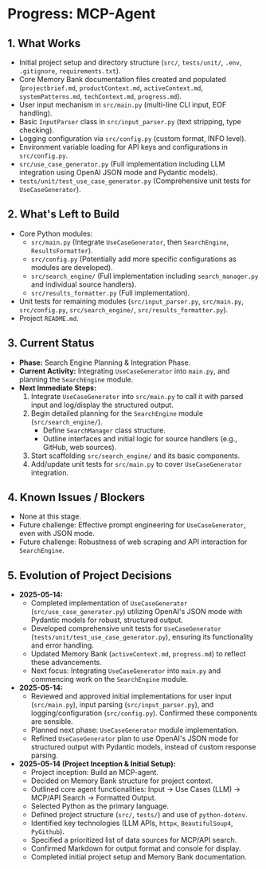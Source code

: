 # Progress: MCP-Agent

## 1. What Works

- Initial project setup and directory structure (`src/`, `tests/unit/`, `.env`, `.gitignore`, `requirements.txt`).
- Core Memory Bank documentation files created and populated (`projectbrief.md`, `productContext.md`, `activeContext.md`, `systemPatterns.md`, `techContext.md`, `progress.md`).
- User input mechanism in `src/main.py` (multi-line CLI input, EOF handling).
- Basic `InputParser` class in `src/input_parser.py` (text stripping, type checking).
- Logging configuration via `src/config.py` (custom format, INFO level).
- Environment variable loading for API keys and configurations in `src/config.py`.
- `src/use_case_generator.py` (Full implementation including LLM integration using OpenAI JSON mode and Pydantic models).
- `tests/unit/test_use_case_generator.py` (Comprehensive unit tests for `UseCaseGenerator`).

## 2. What's Left to Build

- Core Python modules:
  - `src/main.py` (Integrate `UseCaseGenerator`, then `SearchEngine`, `ResultsFormatter`).
  - `src/config.py` (Potentially add more specific configurations as modules are developed).
  - `src/search_engine/` (Full implementation including `search_manager.py` and individual source handlers).
  - `src/results_formatter.py` (Full implementation).
- Unit tests for remaining modules (`src/input_parser.py`, `src/main.py`, `src/config.py`, `src/search_engine/`, `src/results_formatter.py`).
- Project `README.md`.

## 3. Current Status

- **Phase:** Search Engine Planning & Integration Phase.
- **Current Activity:** Integrating `UseCaseGenerator` into `main.py`, and planning the `SearchEngine` module.
- **Next Immediate Steps:**
    1. Integrate `UseCaseGenerator` into `src/main.py` to call it with parsed input and log/display the structured output.
    2. Begin detailed planning for the `SearchEngine` module (`src/search_engine/`).
        - Define `SearchManager` class structure.
        - Outline interfaces and initial logic for source handlers (e.g., GitHub, web sources).
    3. Start scaffolding `src/search_engine/` and its basic components.
    4. Add/update unit tests for `src/main.py` to cover `UseCaseGenerator` integration.

## 4. Known Issues / Blockers

- None at this stage.
- Future challenge: Effective prompt engineering for `UseCaseGenerator`, even with JSON mode.
- Future challenge: Robustness of web scraping and API interaction for `SearchEngine`.

## 5. Evolution of Project Decisions

- **2025-05-14:**
  - Completed implementation of `UseCaseGenerator` (`src/use_case_generator.py`) utilizing OpenAI's JSON mode with Pydantic models for robust, structured output.
  - Developed comprehensive unit tests for `UseCaseGenerator` (`tests/unit/test_use_case_generator.py`), ensuring its functionality and error handling.
  - Updated Memory Bank (`activeContext.md`, `progress.md`) to reflect these advancements.
  - Next focus: Integrating `UseCaseGenerator` into `main.py` and commencing work on the `SearchEngine` module.
- **2025-05-14:**
  - Reviewed and approved initial implementations for user input (`src/main.py`), input parsing (`src/input_parser.py`), and logging/configuration (`src/config.py`). Confirmed these components are sensible.
  - Planned next phase: `UseCaseGenerator` module implementation.
  - Refined `UseCaseGenerator` plan to use OpenAI's JSON mode for structured output with Pydantic models, instead of custom response parsing.
- **2025-05-14 (Project Inception & Initial Setup):**
  - Project inception: Build an MCP-agent.
  - Decided on Memory Bank structure for project context.
  - Outlined core agent functionalities: Input -> Use Cases (LLM) -> MCP/API Search -> Formatted Output.
  - Selected Python as the primary language.
  - Defined project structure (`src/`, `tests/`) and use of `python-dotenv`.
  - Identified key technologies (LLM APIs, `httpx`, `BeautifulSoup4`, `PyGithub`).
  - Specified a prioritized list of data sources for MCP/API search.
  - Confirmed Markdown for output format and console for display.
  - Completed initial project setup and Memory Bank documentation.

